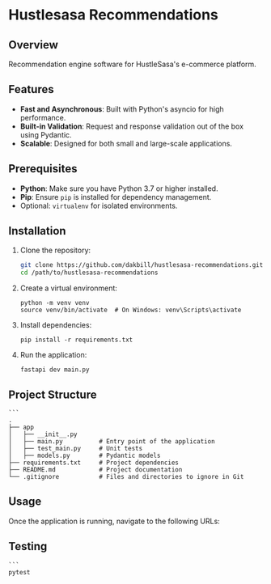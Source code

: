 # Hustlesasa Recommendations

## Overview

Recommendation engine software for HustleSasa's e-commerce platform.

## Features

- **Fast and Asynchronous**: Built with Python's asyncio for high performance.
- **Built-in Validation**: Request and response validation out of the box using Pydantic.
- **Scalable**: Designed for both small and large-scale applications.

## Prerequisites

- **Python**: Make sure you have Python 3.7 or higher installed.
- **Pip**: Ensure `pip` is installed for dependency management.
- Optional: `virtualenv` for isolated environments.

## Installation

1. Clone the repository:
   ```bash
   git clone https://github.com/dakbill/hustlesasa-recommendations.git
   cd /path/to/hustlesasa-recommendations

2. Create a virtual environment:
    ```
    python -m venv venv
    source venv/bin/activate  # On Windows: venv\Scripts\activate

3. Install dependencies:
    ```
    pip install -r requirements.txt

4. Run the application:
    ```
    fastapi dev main.py

## Project Structure
    ```
    .
    ├── app
    │   ├── __init__.py
    │   ├── main.py          # Entry point of the application
    │   ├── test_main.py     # Unit tests
    │   ├── models.py        # Pydantic models
    ├── requirements.txt     # Project dependencies
    ├── README.md            # Project documentation
    └── .gitignore           # Files and directories to ignore in Git

## Usage

Once the application is running, navigate to the following URLs:


## Testing
    ```
    pytest


